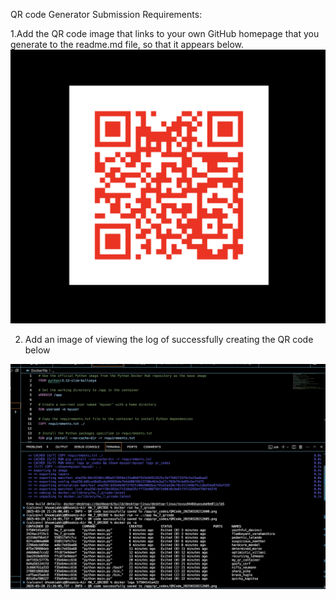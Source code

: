 QR code Generator
Submission Requirements:

1.Add the QR code image that links to your own GitHub homepage that you generate to the readme.md file, so that it appears below.
![alt text](image-1.png)



2. Add an image of viewing the log of successfully creating the QR code below

![alt text](image.png)